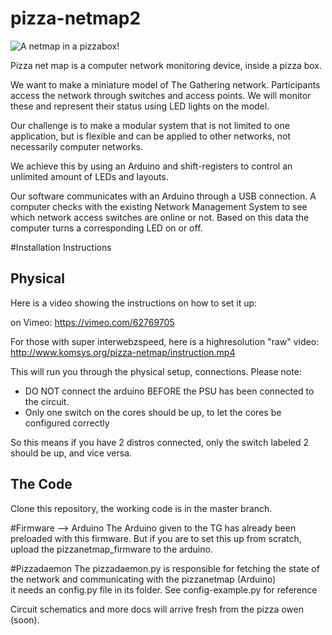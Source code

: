 pizza-netmap2
=============

![A netmap in a pizzabox!](http://technocake.net/screenshots/pizzamap.jpg)

Pizza net map is a computer network monitoring device, inside a pizza box. 

We want to make a miniature model of The Gathering network. Participants access the network through switches and access points. We will monitor these and represent their status using LED lights on the model.

Our challenge is to make a modular system that is not limited to one application, but is flexible and can be applied to other networks, not necessarily computer networks.

We achieve this by using an Arduino and shift-registers to control an unlimited amount of LEDs and layouts. 

Our software communicates with an Arduino through a USB connection. A computer checks with the existing Network Management System to see which network access switches are online or not. Based on this data the computer turns a corresponding LED on or off.


#Installation Instructions

## Physical
Here is a video showing the instructions on how to set it up:

on Vimeo:
https://vimeo.com/62769705

For those with super interwebzspeed, here is a highresolution "raw" video:
http://www.komsys.org/pizza-netmap/instruction.mp4

This will run you through the physical setup, connections. 
Please note:
  - DO NOT connect the arduino BEFORE the PSU has been connected to the circuit.
  - Only one switch on the cores should be up,  to let the cores be configured correctly

So this means if you have 2 distros connected, only the switch labeled 2 should be up, and vice versa.


## The Code


Clone this repository, the working code is in the master branch. 

#Firmware --> Arduino
The Arduino given to the TG has already been preloaded with this firmware. But if you are to 
set this up from scratch, upload the pizzanetmap_firmware to the arduino. 
 
#Pizzadaemon
The pizzadaemon.py is responsible for fetching the state of the network and communicating with the pizzanetmap  (Arduino)  
it needs an config.py file in its folder. 
See config-example.py for reference

Circuit schematics and more docs will arrive fresh from the pizza owen (soon).






